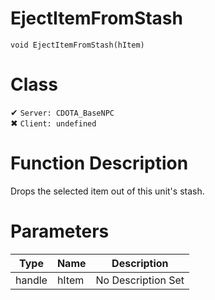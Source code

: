 # EjectItemFromStash
```
void EjectItemFromStash(hItem)
```
# Class
✔ `Server: CDOTA_BaseNPC`  
✖ `Client: undefined`  

# Function Description
Drops the selected item out of this unit's stash.
# Parameters
Type|Name|Description
--|--|--
handle|hItem|No Description Set
